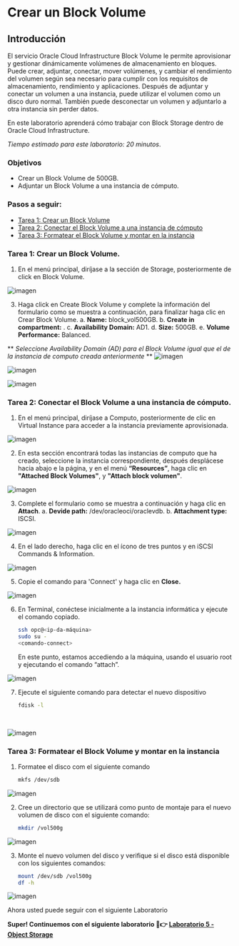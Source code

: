 # Crear un Block Volume
## Introducción

El servicio Oracle Cloud Infrastructure Block Volume le permite aprovisionar y gestionar dinámicamente volúmenes de almacenamiento en bloques. Puede crear, adjuntar, conectar, mover volúmenes, y cambiar el rendimiento del volumen según sea necesario para cumplir con los requisitos de almacenamiento, rendimiento y aplicaciones. Después de adjuntar y conectar un volumen a una instancia, puede utilizar el volumen como un disco duro normal. También puede desconectar un volumen y adjuntarlo a otra instancia sin perder datos.

En este laboratorio aprenderá cómo trabajar con Block Storage dentro de Oracle Cloud Infrastructure.

*Tiempo estimado para este laboratorio: 20 minutos*.

### Objetivos

- Crear un Block Volume de 500GB.
- Adjuntar un Block Volume a una instancia de cómputo.

### Pasos a seguir:
- [Tarea 1: Crear un Block Volume](#tarea-1-crear-un-block-volume)
- [Tarea 2: Conectar el Block Volume a una instancia de cómputo](#tarea-2-conectar-el-block-volume-a-una-instancia-de-cómputo)
- [Tarea 3: Formatear el Block Volume y montar en la instancia](#tarea-3-formatear-el-block-volume-y-montar-en-la-instancia)

### Tarea 1: Crear un Block Volume.

1.	En el menú principal, diríjase a la sección de Storage, posteriormente de click en Block Volume.<br>

![imagen](../Lab4-BlockVolume/Imagenes/Imagen1.png)

3.	Haga click en Create Block Volume y complete la información del formulario como se muestra a continuación, para finalizar haga clic en Crear Block Volume.
a.	**Name:** block_vol500GB.
b.	**Create in compartment:** <Su-compartimiento>. 
c.	**Availability Domain:** AD1.
d.	**Size:** 500GB.
e.	**Volume Performance:** Balanced.

** *Seleccione Availability Domain (AD) para el Block Volume igual que el de la instancia de computo creada anteriormente* **
![imagen](../Lab4-BlockVolume/Imagenes/compartmentAD.png)

![imagen](../Lab4-BlockVolume/Imagenes/Imagen2.png)

![imagen](../Lab4-BlockVolume/Imagenes/Imagen3.png)

### Tarea 2: Conectar el Block Volume a una instancia de cómputo.
1.	En el menú principal, diríjase a Computo, posteriormente de clic en Virtual Instance para acceder a la instancia previamente aprovisionada.<br>

![imagen](../Lab4-BlockVolume/Imagenes/Imagen4.png)

2.	En esta sección encontrará todas las instancias de computo que ha creado, seleccione la instancia correspondiente, después desplácese hacia abajo e la página, y en el menú **“Resources”**, haga clic en **"Attached Block Volumes"**, y **"Attach block volumen"**.<br>
   
![imagen](../Lab4-BlockVolume/Imagenes/Imagen5.png)

3.	Complete el formulario como se muestra a continuación y haga clic en **Attach**.
a.	**Devide path:** /dev/oracleoci/oraclevdb.
b.	**Attachment type:** ISCSI.<br>

![imagen](../Lab4-BlockVolume/Imagenes/Imagen6.png)

4.	En el lado derecho, haga clic en el ícono de tres puntos y en iSCSI Commands & Information.<br>

![imagen](../Lab4-BlockVolume/Imagenes/Imagen7.png)

5. Copie el comando para 'Connect' y haga clic en **Close.**<br>

![imagen](../Lab4-BlockVolume/Imagenes/Imagen8.png) 

6.	En Terminal, conéctese inicialmente a la instancia informática y ejecute el comando copiado.

    ```sh
    ssh opc@<ip-da-máquina>
    sudo su -
    <comando-connect>
    ```
    En este punto, estamos accediendo a la máquina, usando el usuario root y ejecutando el comando “attach”.<br>
    
![imagen](../Lab4-BlockVolume/Imagenes/Imagen9.png)
    
7.	Ejecute el siguiente comando para detectar el nuevo dispositivo 
    ```sh
    fdisk -l
    ```
    <br>
   ![imagen](../Lab4-BlockVolume/Imagenes/Imagen10.png) 
    
### Tarea 3: Formatear el Block Volume y montar en la instancia

1. Formatee el disco com el siguiente comando
    ```sh
    mkfs /dev/sdb
    ```
![imagen](../Lab4-BlockVolume/Imagenes/Imagen11.png) 

2.	Cree un directorio que se utilizará como punto de montaje para el nuevo volumen de disco con el siguiente comando:

    ```sh
    mkdir /vol500g
    ```
![imagen](../Lab4-BlockVolume/Imagenes/Imagen12.png)  

3.	Monte el nuevo volumen del disco y verifique si el disco está disponible con los siguientes comandos:
    ```sh
    mount /dev/sdb /vol500g 
    df -h
    ```
![imagen](../Lab4-BlockVolume/Imagenes/Imagen13.png) 

Ahora usted puede seguir con el siguiente Laboratorio 

**Super! Continuemos con el siguiente laboratorio 🤩👉 [Laboratorio 5 - Object Storage](https://github.com/mcrsoci/OCI-Fast-Track-v2/tree/main/Lab5-ObjectStorage)**
   

